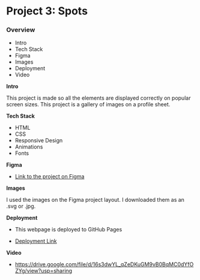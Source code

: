 # Project 3: Spots

### Overview

- Intro
- Tech Stack
- Figma
- Images
- Deployment
- Video

**Intro**

This project is made so all the elements are displayed correctly on popular screen sizes. This project is a gallery of images on a profile sheet.

**Tech Stack**

- HTML
- CSS
- Responsive Design
- Animations
- Fonts

**Figma**

- [Link to the project on Figma](https://www.figma.com/file/BBNm2bC3lj8QQMHlnqRsga/Sprint-3-Project-%E2%80%94-Spots?type=design&node-id=2%3A60&mode=design&t=afgNFybdorZO6cQo-1)

**Images**

I used the images on the Figma project layout. I downloaded them as an .svg or .jpg.

**Deployment**

- This webpage is deployed to GitHub Pages

- [Deployment Link](https://tech-brandon-b.github.io/se_project_spots/)

**Video**

- https://drive.google.com/file/d/16s3dwYL_qZeDKuGM9vB0BqMC0dYfOZYg/view?usp=sharing
